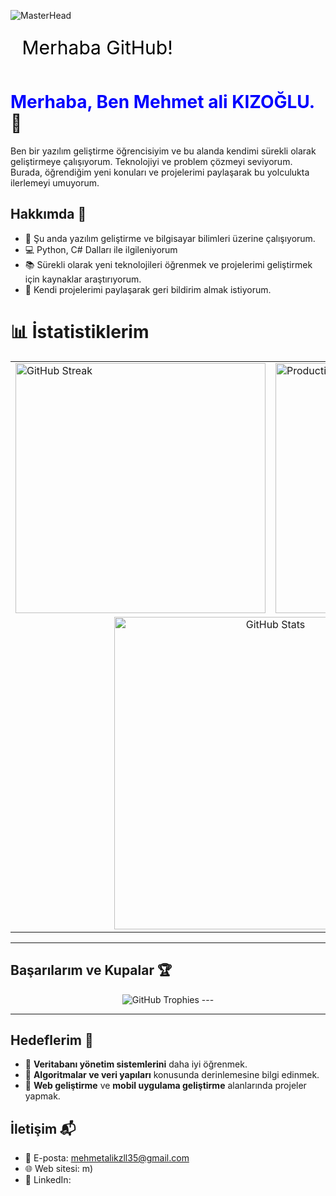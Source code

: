 ![MasterHead](https://media.licdn.com/dms/image/v2/D4E16AQH_hyFPdfjYQQ/profile-displaybackgroundimage-shrink_350_1400/profile-displaybackgroundimage-shrink_350_1400/0/1739121893795?e=1744848000&v=beta&t=PR08v2YU--FzogZ7-zXdtaFFHzVAeJ2ulNUX5IVXTM8)

<svg width="400" height="60" xmlns="http://www.w3.org/2000/svg">
  <text x="10" y="40" font-size="30" fill="black">
    <animate attributeName="x" from="10" to="200" dur="2s" repeatCount="indefinite" />
    Merhaba GitHub!
  </text>
</svg>

# <span style="color:blue">Merhaba, Ben Mehmet ali KIZOĞLU.</span> 👋

Ben bir yazılım geliştirme öğrencisiyim ve bu alanda kendimi sürekli olarak geliştirmeye çalışıyorum. Teknolojiyi ve problem çözmeyi seviyorum. Burada, öğrendiğim yeni konuları ve projelerimi paylaşarak bu yolculukta ilerlemeyi umuyorum.

## Hakkımda 🚀

- 🌱 Şu anda yazılım geliştirme ve bilgisayar bilimleri üzerine çalışıyorum.
- 💻 Python, C# Dalları ile ilgileniyorum
- 📚 Sürekli olarak yeni teknolojileri öğrenmek ve projelerimi geliştirmek için kaynaklar araştırıyorum.
- 📝 Kendi projelerimi paylaşarak geri bildirim almak istiyorum.



# 📊 İstatistiklerim

<table align="center">
  <tr>
    <td>
      <img src="https://github-readme-streak-stats.herokuapp.com/?user=mehmetkzlldev&theme=tokyonight_duo&ring=ff0000&fire=ff0000&currStreakLabel=ff0000" alt="GitHub Streak" width="400" />
    </td>
    <td>
      <img src="https://github-profile-summary-cards.vercel.app/api/cards/productive-time?username=mehmetkzlldev&theme=dracula" alt="Productivity Time" width="400" />
    </td>
  </tr>
  <tr>
    <td colspan="2" align="center">
      <img src="https://github-readme-stats.vercel.app/api?username=mehmetkzlldev&show_icons=true&hide_title=true&hide=prs&count_private=true&theme=dark&icon_color=ff0000&text_color=ff0000&title_color=ff0000" alt="GitHub Stats" width="500" />
    </td>
  </tr>
</table>




---

## Başarılarım ve Kupalar 🏆

<p align="center">
  <img src="https://github-profile-trophy.vercel.app/?username=mehmetkzlldev&theme=radical&column=7&margin-w=15&margin-h=15" alt="GitHub Trophies" />
---



---

## Hedeflerim 🎯

- 🎯 **Veritabanı yönetim sistemlerini** daha iyi öğrenmek.
- 🎯 **Algoritmalar ve veri yapıları** konusunda derinlemesine bilgi edinmek.
- 🎯 **Web geliştirme** ve **mobil uygulama geliştirme** alanlarında projeler yapmak.




## İletişim 📬

- 📧 E-posta: mehmetalikzll35@gmail.com
- 🌐 Web sitesi: m)
- 📱 LinkedIn:


